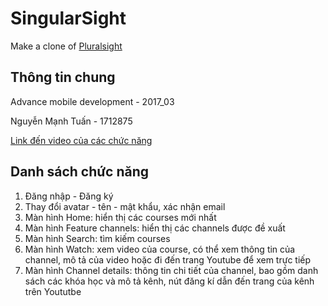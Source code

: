 # SingularSight

Make a clone of [Pluralsight](https://www.pluralsight.com/)

## Thông tin chung

Advance mobile development - 2017_03

Nguyễn Mạnh Tuấn - 1712875

[Link đến video của các chức năng](https://drive.google.com/drive/folders/1jstqw9RYL9AEkEwRfioBU7d1PE1BpO_W?usp=sharing)

## Danh sách chức năng

1. Đăng nhập - Đăng ký
1. Thay đổi avatar - tên - mật khẩu, xác nhận email
1. Màn hình Home: hiển thị các courses mới nhất
1. Màn hình Feature channels: hiển thị các channels được đề xuất
1. Màn hình Search: tìm kiếm courses
1. Màn hình Watch: xem video của course, có thể xem thông tin của channel, mô tả
   của video hoặc đi đến trang Youtube để xem trực tiếp
1. Màn hình Channel details: thông tin chi tiết của channel, bao gồm danh sách
   các khóa học và mô tả kênh, nút đăng kí dẫn đến trang của kênh trên Yoututbe
